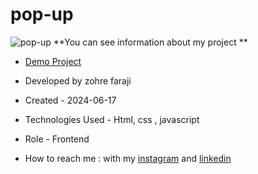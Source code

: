# pop-up

![pop-up](https://github.com/zohreFaraji/pop-up030328/assets/165832749/f9008249-fa04-4537-bb3b-2ec92937174d)
**You can see information about my project **

- [Demo Project](https://zohrefaraji.github.io/pop-up030328/)

- Developed by zohre faraji

- Created - 2024-06-17

- Technologies Used - Html,  css , javascript

- Role - Frontend

- How to reach me : with my [instagram](https://www.instagram.com/zohrefaraji212/) and [linkedin](https://www.linkedin.com/in/zohre-faraji-41822315a/)
